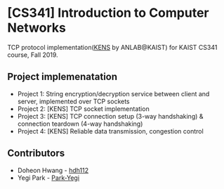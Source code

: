# [CS341] Introduction to Computer Networks
TCP protocol implementation([KENS](https://github.com/ANLAB-KAIST/KENSv3) by ANLAB@KAIST) for KAIST CS341 course, Fall 2019.

## Project implemenatation
* Project 1: String encryption/decryption service between client and server, implemented over TCP sockets
* Project 2: [KENS] TCP socket implementation
* Project 3: [KENS] TCP connection setup (3-way handshaking) & connection teardown (4-way handshaking)
* Project 4: [KENS] Reliable data transmission, congestion control

## Contributors
* Doheon Hwang - [hdh112](https://github.com/hdh112)
* Yegi Park - [Park-Yegi](https://github.com/Park-Yegi)
